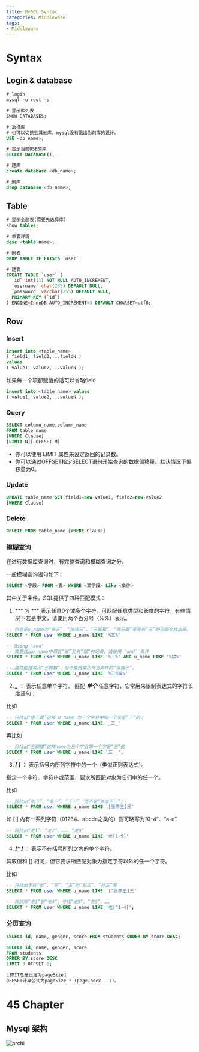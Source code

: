 ```yaml
---
title: MySQL Syntax
categories: Middleware
tags:
- Middleware
---
```


# Syntax 
## Login & database
```sql
# login
mysql -u root -p   

# 显示库列表
SHOW DATABASES;

# 选择库
# 也可以切换到其他库，mysql没有退出当前库的设计。
USE <db_name>;

# 显示当前USE的库
SELECT DATABASE();

# 建库
create database <db_name>;

# 删库
drop database <db_name>;
```


## Table
```sql
# 显示全部表(需要先选择库)
show tables;

# 单表详情
desc <table-name>;

# 删表
DROP TABLE IF EXISTS `user`;

# 建表
CREATE TABLE `user` (
  `id` int(11) NOT NULL AUTO_INCREMENT,
  `username` char(255) DEFAULT NULL,
  `password` varchar(255) DEFAULT NULL,
  PRIMARY KEY (`id`)
) ENGINE=InnoDB AUTO_INCREMENT=3 DEFAULT CHARSET=utf8;

```


## Row
### Insert
```sql
insert into <table_name> 
( field1, field2,...fieldN )
values
( value1, value2,...valueN );
```

如果每一个项都赋值的话可以省略field
```sql
insert into <table_name> values
( value1, value2,...valueN );
```

### Query
```sql
SELECT column_name,column_name
FROM table_name
[WHERE Clause]
[LIMIT N][ OFFSET M]
```
- 你可以使用 LIMIT 属性来设定返回的记录数。
- 你可以通过OFFSET指定SELECT语句开始查询的数据偏移量。默认情况下偏移量为0。

### Update
```sql
UPDATE table_name SET field1=new-value1, field2=new-value2
[WHERE Clause]
```

### Delete
```sql
DELETE FROM table_name [WHERE Clause]
```


### 模糊查询
在进行数据库查询时，有完整查询和模糊查询之分。

一般模糊查询语句如下：

```sql
SELECT <字段> FROM <表> WHERE <某字段> Like <条件>
```

其中关于条件，SQL提供了四种匹配模式：

1. *** % ***
表示任意0个或多个字符。可匹配任意类型和长度的字符，有些情况下若是中文，请使用两个百分号（%%）表示。

```sql
-- 将会把u_name为“张三”，“张猫三”、“三脚猫”，“唐三藏”等等有“三”的记录全找出来。
SELECT * FROM user WHERE u_name LIKE '%三%'
```

```sql
-- Using 'and'
-- 需要找出u_name中既有“三”又有“猫”的记录，请使用 `and` 条件
SELECT * FROM user WHERE u_name LIKE '%三%' AND u_name LIKE '%猫%'
```

```sql
-- 虽然能搜索出“三脚猫”，但不能搜索出符合条件的“张猫三”。
SELECT * FROM user WHERE u_name LIKE '%三%猫%'
```

2. ***_*** ： 
表示任意单个字符。
匹配 ***单个*** 任意字符，它常用来限制表达式的字符长度语句：

比如 
```sql
-- 只找出“唐三藏”这样 u_name 为三个字且中间一个字是“三”的；
SELECT * FROM user WHERE u_name LIKE '_三_'
```

再比如
```sql
-- 只找出“三脚猫”这样name为三个字且第一个字是“三”的
SELECT * FROM user WHERE u_name LIKE '三__';
``` 

3. ***[ ]*** ：
表示括号内所列字符中的一个（类似正则表达式）。

指定一个字符、字符串或范围，要求所匹配对象为它们中的任一个。

比如 
```sql
-- 将找出“张三”、“李三”、“王三”（而不是“张李王三”）；
SELECT * FROM user WHERE u_name LIKE '[张李王]三'
```


如 [ ] 内有一系列字符（01234、abcde之类的）则可略写为“0-4”、“a-e”
```sql
-- 将找出“老1”、“老2”、……、“老9”
SELECT * FROM user WHERE u_name LIKE '老[1-9]'
```

4. ***[^ ]*** ：
表示不在括号所列之内的单个字符。

其取值和 [] 相同，但它要求所匹配对象为指定字符以外的任一个字符。

比如 
```sql
-- 将找出不姓“张”、“李”、“王”的“赵三”、“孙三”等
SELECT * FROM user WHERE u_name LIKE '[^张李王]三'
```

```sql
-- 将排除“老1”到“老4”，寻找“老5”、“老6”、……
SELECT * FROM user WHERE u_name LIKE '老[^1-4]';
```


### 分页查询
```sql
SELECT id, name, gender, score FROM students ORDER BY score DESC;

SELECT id, name, gender, score
FROM students
ORDER BY score DESC
LIMIT 3 OFFSET 0;

LIMIT总是设定为pageSize；
OFFSET计算公式为pageSize * (pageIndex - 1)。

```









# 45 Chapter
## Mysql 架构

![archi](https://static001.geekbang.org/resource/image/0d/d9/0d2070e8f84c4801adbfa03bda1f98d9.png)